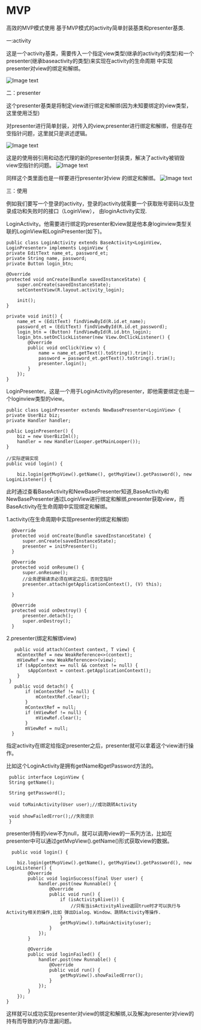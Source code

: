 # MVP
高效的MVP模式使用
基于MVP模式的activity简单封装基类和presenter基类.


一:activity

这是一个activity基类，需要传入一个指定view类型(继承的activity的类型)和一个presenter(继承baseactivity的类型)来实现在activity的生命周期
中实现presenter对view的绑定和解绑。

![Image text](https://github.com/factorlinebarrel/MVP/blob/master/screenshot/1.jpg)


二：presenter

这个presenter基类是将制定view进行绑定和解绑(因为未知要绑定的view类型，这里使用泛型)

对presenter进行简单封装，对传入的view,presenter进行绑定和解绑，但是存在空指针问题，这里就只是讲述逻辑。


![Image text](https://github.com/factorlinebarrel/MVP/blob/master/screenshot/2.jpg)

这是的使用弱引用和动态代理的新的presenter封装类，解决了activity被销毁view空指针的问题。
![Image text](https://github.com/factorlinebarrel/MVP/blob/master/screenshot/3.jpg)

同样这个类里面也是一样要进行presenter对view 的绑定和解绑。
![Image text](https://github.com/factorlinebarrel/MVP/blob/master/screenshot/4.jpg)

三：使用

例如我们要写一个登录的activity，登录的activity就需要一个获取账号密码以及登录成功和失败时的接口（LoginView），
由loginActivity实现.

LoginActivity。他需要进行绑定的presenter和view就是他本身loginview类型关联的LoginView和LoginPresenter(如下)。
 
    public class LoginActivity extends BaseActivity<LoginView, LoginPresenter> implements LoginView {
    private EditText name_et, password_et;
    private String name, password;
    private Button login_btn;

    @Override
    protected void onCreate(Bundle savedInstanceState) {
        super.onCreate(savedInstanceState);
        setContentView(R.layout.activity_login);

        init();
    }

    private void init() {
        name_et = (EditText) findViewById(R.id.et_name);
        password_et = (EditText) findViewById(R.id.et_password);
        login_btn = (Button) findViewById(R.id.btn_login);
        login_btn.setOnClickListener(new View.OnClickListener() {
            @Override
            public void onClick(View v) {
                name = name_et.getText().toString().trim();
                password = password_et.getText().toString().trim();
                presenter.login();
            }
        });
    }
    
LoginPresenter。这是一个用于LoginActivity的presenter，即他需要绑定也是一个loginview类型的view。
    
    public class LoginPresenter extends NewBasePresenter<LoginView> {
    private UserBiz biz;
    private Handler handler;

    public LoginPresenter() {
        biz = new UserBizIml();
        handler = new Handler(Looper.getMainLooper());
    }

    //实际逻辑实现
    public void login() {

        biz.login(getMvpView().getName(), getMvpView().getPassword(), new LoginListener() {
    



此时通过查看BaseActivity和NewBasePresenter知道,BaseActivity和NewBasePresenter通过LoginView进行绑定和解绑,presenter获取view，而BaseActivity在生命周期中实现绑定和解绑。


1.activity(在生命周期中实现presenter的绑定和解绑)

      @Override
      protected void onCreate(Bundle savedInstanceState) {
          super.onCreate(savedInstanceState);
          presenter = initPresenter();
      }

      @Override
      protected void onResume() {
          super.onResume();
          //业务逻辑请求必须在绑定之后，否则空指针
          presenter.attach(getApplicationContext(), (V) this);

      }

      @Override
      protected void onDestroy() {
          presenter.detach();
          super.onDestroy();
      }
      
 2.presenter(绑定和解绑view)

       public void attach(Context context, T view) {
        mContextRef = new WeakReference<>(context);
        mViewRef = new WeakReference<>(view);
        if (sAppContext == null && context != null) {
            sAppContext = context.getApplicationContext();
        }
     }
       public void detach() {
           if (mContextRef != null) {
               mContextRef.clear();
           }
           mContextRef = null;
           if (mViewRef != null) {
               mViewRef.clear();
           }
           mViewRef = null;
      }
 
 
指定activity在绑定给指定presenter之后，presenter就可以拿着这个view进行操作。


比如这个LoginActivity是拥有getName和getPassword方法的。
 
 
     public interface LoginView {
     String getName();

     String getPassword();

     void toMainActivity(User user);//成功跳转Activity

     void showFailedError();//失败提示
     }
  
  
presenter持有的view不为null，就可以调用view的一系列方法，比如在presenter中可以通过getMvpView().getName()形式获取view的数据。
  
  
      public void login() {

        biz.login(getMvpView().getName(), getMvpView().getPassword(), new LoginListener() {
            @Override
            public void loginSuccess(final User user) {
                handler.post(new Runnable() {
                    @Override
                    public void run() {
                        if (isActivityAlive()) {
                            //只有当isActivityAlive返回true时才可以执行与Activity相关的操作,比如 弹出Dialog、Window、跳转Activity等操作.
                        }
                        getMvpView().toMainActivity(user);
                    }
                });
            }

            @Override
            public void loginFailed() {
                handler.post(new Runnable() {
                    @Override
                    public void run() {
                        getMvpView().showFailedError();
                    }
                });
            }
        });
    }
  
 这样就可以成功实现presenter对view的绑定和解绑,以及解决presenter对view的持有而导致的内存泄漏问题。 
 
  
